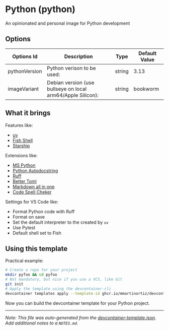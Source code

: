
# Python (python)

An opinionated and personal image for Python development

## Options

| Options Id | Description | Type | Default Value |
|-----|-----|-----|-----|
| pythonVersion | Python verison to be used: | string | 3.13 |
| imageVariant | Debian version (use bullseye on local arm64/Apple Silicon): | string | bookworm |

## What it brings

Features like:

- [uv](https://docs.astral.sh/)
- [Fish Shell](https://fishshell.com/)
- [Starship](https://starship.rs/)

Extensions like:

- [MS Python](https://marketplace.visualstudio.com/items?itemName=ms-python.python)
- [Python Autodocstring](https://marketplace.visualstudio.com/items?itemName=njpwerner.autodocstring)
- [Ruff](https://marketplace.visualstudio.com/items?itemName=charliermarsh.ruff)
- [Better Toml](https://marketplace.visualstudio.com/items?itemName=tamasfe.even-better-toml)
- [Markdown all in one](https://marketplace.visualstudio.com/items?itemName=yzhang.markdown-all-in-one)
- [Code Spell Cheker](https://marketplace.visualstudio.com/items?itemName=streetsidesoftware.code-spell-checker)

Settings for VS Code like:

- Format Python code with Ruff
- Format on save
- Set the default interpreter to the created by `uv`
- Use Pytest
- Default shell set to Fish

## Using this template

Practical example:

```bash
# Create a repo for your project
mkdir pyfoo && cd pyfoo
# Not mandatory, but nice if you use a VCS, like Git
git init
# Apply the template using the devcontainer-cli
devcontainer templates apply --template-id ghcr.io/mmartinortiz/devcontainer-templates/python
```

Now you can build the devcontainer template for your Python project.


---

_Note: This file was auto-generated from the [devcontainer-template.json](https://github.com/mmartinortiz/devcontainer-templates/blob/main/src/python/devcontainer-template.json).  Add additional notes to a `NOTES.md`._
